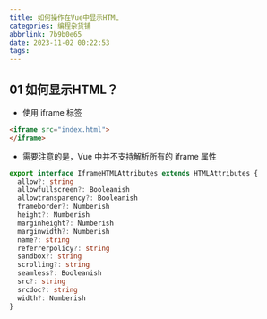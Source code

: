 ```yaml
---
title: 如何操作在Vue中显示HTML
categories: 编程杂货铺
abbrlink: 7b9b0e65
date: 2023-11-02 00:22:53
tags:
---
```


## 01 如何显示HTML？

- 使用 iframe 标签

```html
<iframe src="index.html">
</iframe>
```

- 需要注意的是，Vue 中并不支持解析所有的 iframe 属性

```typescript
export interface IframeHTMLAttributes extends HTMLAttributes {
  allow?: string
  allowfullscreen?: Booleanish
  allowtransparency?: Booleanish
  frameborder?: Numberish
  height?: Numberish
  marginheight?: Numberish
  marginwidth?: Numberish
  name?: string
  referrerpolicy?: string
  sandbox?: string
  scrolling?: string
  seamless?: Booleanish
  src?: string
  srcdoc?: string
  width?: Numberish
}
```

